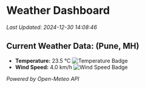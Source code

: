 
# Weather Dashboard

_Last Updated: 2024-12-30 14:08:46_

## Current Weather Data: (Pune, MH)
- **Temperature:** 23.5 °C ![Temperature Badge](https://img.shields.io/badge/Temperature-Medium%20Temp-green)
- **Wind Speed:** 4.0 km/h ![Wind Speed Badge](https://img.shields.io/badge/Wind%20Speed-Low%20Wind-blue)

*Powered by Open-Meteo API*
